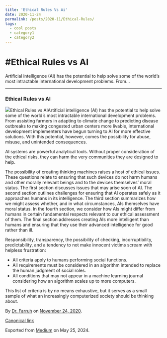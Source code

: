 ```yaml
---
title: 'Ethical Rules Vs Ai'
date: 2020-11-24
permalink: /posts/2020-11/Ethical-Rules/
tags:
  - cool posts
  - category1
  - category2
---
```

#Ethical Rules vs AI
===================

Artificial intelligence (AI) has the potential to help solve some of the world’s most intractable international development problems. From…




---

### Ethical Rules vs AI

![](https://cdn-images-1.medium.com/max/800/1*_avUMW9PbkOMERI1HeZjxg.jpeg)Ethical Rules vs AIArtificial intelligence (AI) has the potential to help solve some of the world’s most intractable international development problems. From assisting farmers in adapting to climate change to predicting disease outbreaks to making congested urban centers more livable, international development implementers have begun turning to AI for more effective solutions. With this potential, however, comes the possibility for abuse, misuse, and unintended consequences.

AI systems are powerful analytical tools. Without proper consideration of the ethical risks, they can harm the very communities they are designed to help.

The possibility of creating thinking machines raises a host of ethical issues. These questions relate to ensuring that such devices do not harm humans and other morally relevant beings and to the devices themselves’ moral status. The first section discusses issues that may arise soon of AI. The second section outlines challenges for ensuring that AI operates safely as it approaches humans in its intelligence. The third section summarizes how we might assess whether, and in what circumstances, AIs themselves have moral status. In the fourth section, we consider how AIs might differ from humans in certain fundamental respects relevant to our ethical assessment of them. The final section addresses creating AIs more intelligent than humans and ensuring that they use their advanced intelligence for good rather than ill.

Responsibility, transparency, the possibility of checking, incorruptibility, predictability, and a tendency to not make innocent victims scream with helpless frustration:

* All criteria apply to humans performing social functions.
* All requirements must be considered in an algorithm intended to replace the human judgment of social roles.
* All conditions that may not appear in a machine learning journal considering how an algorithm scales up to more computers.

This list of criteria is by no means exhaustive, but it serves as a small sample of what an increasingly computerized society should be thinking about.



By [Dr. Farruh](https://medium.com/@k-farruh) on [November 24, 2020](https://medium.com/p/74de23aae3df).

[Canonical link](https://medium.com/@k-farruh/ethical-rules-vs-ai-74de23aae3df)

Exported from [Medium](https://medium.com) on May 25, 2024.

